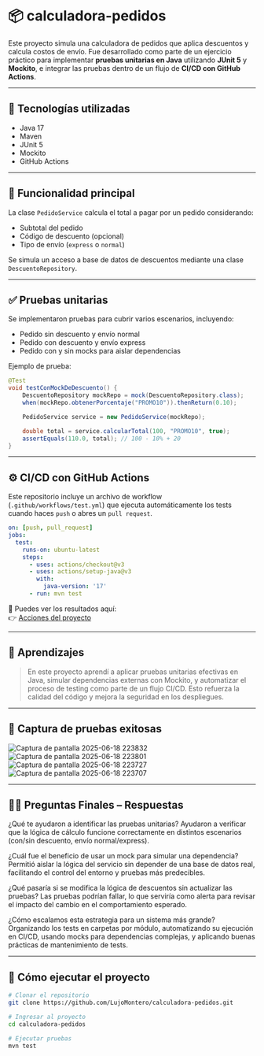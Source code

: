 # 📦 calculadora-pedidos

Este proyecto simula una calculadora de pedidos que aplica descuentos y calcula costos de envío. Fue desarrollado como parte de un ejercicio práctico para implementar **pruebas unitarias en Java** utilizando **JUnit 5** y **Mockito**, e integrar las pruebas dentro de un flujo de **CI/CD con GitHub Actions**.

---

## 🧪 Tecnologías utilizadas

- Java 17  
- Maven  
- JUnit 5  
- Mockito  
- GitHub Actions  

---

## 📌 Funcionalidad principal

La clase `PedidoService` calcula el total a pagar por un pedido considerando:

- Subtotal del pedido
- Código de descuento (opcional)
- Tipo de envío (`express` o `normal`)

Se simula un acceso a base de datos de descuentos mediante una clase `DescuentoRepository`.

---

## ✅ Pruebas unitarias

Se implementaron pruebas para cubrir varios escenarios, incluyendo:

- Pedido sin descuento y envío normal
- Pedido con descuento y envío express
- Pedido con y sin mocks para aislar dependencias

Ejemplo de prueba:

```java
@Test
void testConMockDeDescuento() {
    DescuentoRepository mockRepo = mock(DescuentoRepository.class);
    when(mockRepo.obtenerPorcentaje("PROMO10")).thenReturn(0.10);

    PedidoService service = new PedidoService(mockRepo);

    double total = service.calcularTotal(100, "PROMO10", true);
    assertEquals(110.0, total); // 100 - 10% + 20
}
```

---

## ⚙️ CI/CD con GitHub Actions

Este repositorio incluye un archivo de workflow (`.github/workflows/test.yml`) que ejecuta automáticamente los tests cuando haces `push` o abres un `pull request`.

```yaml
on: [push, pull_request]
jobs:
  test:
    runs-on: ubuntu-latest
    steps:
      - uses: actions/checkout@v3
      - uses: actions/setup-java@v3
        with:
          java-version: '17'
      - run: mvn test
```

📍 Puedes ver los resultados aquí:  
👉 [Acciones del proyecto](https://github.com/LujoMontero/calculadora-pedidos/actions)

---

## 🧠 Aprendizajes

> En este proyecto aprendí a aplicar pruebas unitarias efectivas en Java, simular dependencias externas con Mockito, y automatizar el proceso de testing como parte de un flujo CI/CD. Esto refuerza la calidad del código y mejora la seguridad en los despliegues.

---

## 📸 Captura de pruebas exitosas
![Captura de pantalla 2025-06-18 223832](https://github.com/user-attachments/assets/f33831d0-4161-4894-99e1-041ef8f89190)
![Captura de pantalla 2025-06-18 223801](https://github.com/user-attachments/assets/8fc35fd7-00be-444d-b56c-fd43bf0f285e)
![Captura de pantalla 2025-06-18 223727](https://github.com/user-attachments/assets/0b2af9c0-4085-4e29-9855-ce2a926619c3)
![Captura de pantalla 2025-06-18 223707](https://github.com/user-attachments/assets/6bfb7381-02de-429b-b977-90372dc8b22a)

---

## 🙋‍♂️ Preguntas Finales – Respuestas
¿Qué te ayudaron a identificar las pruebas unitarias?
Ayudaron a verificar que la lógica de cálculo funcione correctamente en distintos escenarios (con/sin descuento, envío normal/express).

¿Cuál fue el beneficio de usar un mock para simular una dependencia?
Permitió aislar la lógica del servicio sin depender de una base de datos real, facilitando el control del entorno y pruebas más predecibles.

¿Qué pasaría si se modifica la lógica de descuentos sin actualizar las pruebas?
Las pruebas podrían fallar, lo que serviría como alerta para revisar el impacto del cambio en el comportamiento esperado.

¿Cómo escalamos esta estrategia para un sistema más grande?
Organizando los tests en carpetas por módulo, automatizando su ejecución en CI/CD, usando mocks para dependencias complejas, y aplicando buenas prácticas de mantenimiento de tests.

---

## 🚀 Cómo ejecutar el proyecto

```bash
# Clonar el repositorio
git clone https://github.com/LujoMontero/calculadora-pedidos.git

# Ingresar al proyecto
cd calculadora-pedidos

# Ejecutar pruebas
mvn test
```
